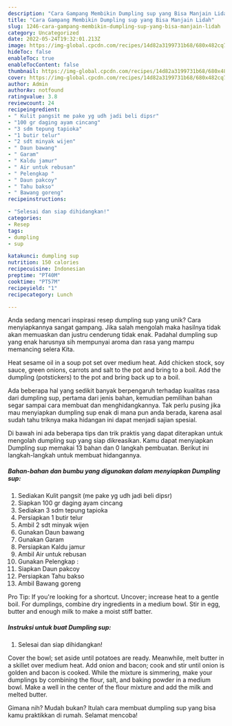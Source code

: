 ```yaml
---
description: "Cara Gampang Membikin Dumpling sup yang Bisa Manjain Lidah"
title: "Cara Gampang Membikin Dumpling sup yang Bisa Manjain Lidah"
slug: 1246-cara-gampang-membikin-dumpling-sup-yang-bisa-manjain-lidah
category: Uncategorized
date: 2022-05-24T19:32:01.213Z
image: https://img-global.cpcdn.com/recipes/14d82a3199731b68/680x482cq70/dumpling-sup-foto-resep-utama.jpg
hideToc: false
enableToc: true
enableTocContent: false
thumbnail: https://img-global.cpcdn.com/recipes/14d82a3199731b68/680x482cq70/dumpling-sup-foto-resep-utama.jpg
cover: https://img-global.cpcdn.com/recipes/14d82a3199731b68/680x482cq70/dumpling-sup-foto-resep-utama.jpg
author: Admin
authorAv: notfound
ratingvalue: 3.8
reviewcount: 24
recipeingredient:
- " Kulit pangsit me pake yg udh jadi beli dipsr"
- "100 gr daging ayam cincang"
- "3 sdm tepung tapioka"
- "1 butir telur"
- "2 sdt minyak wijen"
- " Daun bawang"
- " Garam"
- " Kaldu jamur"
- " Air untuk rebusan"
- " Pelengkap "
- " Daun pakcoy"
- " Tahu bakso"
- " Bawang goreng"
recipeinstructions:

- "Selesai dan siap dihidangkan!"
categories:
- Resep
tags:
- dumpling
- sup

katakunci: dumpling sup 
nutrition: 150 calories
recipecuisine: Indonesian
preptime: "PT40M"
cooktime: "PT57M"
recipeyield: "1"
recipecategory: Lunch

---
```





Anda sedang mencari inspirasi resep dumpling sup yang unik? Cara menyiapkannya sangat gampang. Jika salah mengolah maka hasilnya tidak akan memuaskan dan justru cenderung tidak enak. Padahal dumpling sup yang enak harusnya sih mempunyai aroma dan rasa yang mampu memancing selera Kita.





Heat sesame oil in a soup pot set over medium heat. Add chicken stock, soy sauce, green onions, carrots and salt to the pot and bring to a boil. Add the dumpling (potstickers) to the pot and bring back up to a boil.

Ada beberapa hal yang sedikit banyak berpengaruh terhadap kualitas rasa dari dumpling sup, pertama dari jenis bahan, kemudian pemilihan bahan segar sampai cara membuat dan menghidangkannya. Tak perlu pusing jika mau menyiapkan dumpling sup enak di mana pun anda berada, karena asal sudah tahu triknya maka hidangan ini dapat menjadi sajian spesial.






Di bawah ini ada beberapa tips dan trik praktis yang dapat diterapkan untuk mengolah dumpling sup yang siap dikreasikan. Kamu dapat menyiapkan Dumpling sup memakai 13 bahan dan 0 langkah pembuatan. Berikut ini langkah-langkah untuk membuat hidangannya.

<!--inarticleads1-->

##### Bahan-bahan dan bumbu yang digunakan dalam menyiapkan Dumpling sup:

1. Sediakan  Kulit pangsit (me pake yg udh jadi beli dipsr)
1. Siapkan 100 gr daging ayam cincang
1. Sediakan 3 sdm tepung tapioka
1. Persiapkan 1 butir telur
1. Ambil 2 sdt minyak wijen
1. Gunakan  Daun bawang
1. Gunakan  Garam
1. Persiapkan  Kaldu jamur
1. Ambil  Air untuk rebusan
1. Gunakan  Pelengkap :
1. Siapkan  Daun pakcoy
1. Persiapkan  Tahu bakso
1. Ambil  Bawang goreng


Pro Tip: If you&#39;re looking for a shortcut. Uncover; increase heat to a gentle boil. For dumplings, combine dry ingredients in a medium bowl. Stir in egg, butter and enough milk to make a moist stiff batter. 

<!--inarticleads2-->

##### Instruksi untuk buat Dumpling sup:


1. Selesai dan siap dihidangkan!

Cover the bowl; set aside until potatoes are ready. Meanwhile, melt butter in a skillet over medium heat. Add onion and bacon; cook and stir until onion is golden and bacon is cooked. While the mixture is simmering, make your dumplings by combining the flour, salt, and baking powder in a medium bowl. Make a well in the center of the flour mixture and add the milk and melted butter. 

Gimana nih? Mudah bukan? Itulah cara membuat dumpling sup yang bisa kamu praktikkan di rumah. Selamat mencoba!
